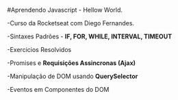 #Aprendendo Javascript - Hellow World.

-Curso da Rocketseat com Diego Fernandes.

-Sintaxes Padrões - **IF, FOR, WHILE, INTERVAL, TIMEOUT**

-Exercicios Resolvidos

-Promises e **Requisições Assincronas (Ajax)**

-Manipulação de DOM usando **QuerySelector**

-Eventos em Componentes do DOM
